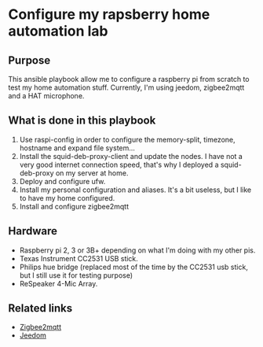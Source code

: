 # Configure my rapsberry home automation lab

## Purpose

This ansible playbook allow me to configure a raspberry pi from scratch to test my home automation stuff. Currently, I'm using jeedom, zigbee2mqtt and a HAT microphone.

## What is done in this playbook

1. Use raspi-config in order to configure the memory-split, timezone, hostname and expand file system...
2. Install the squid-deb-proxy-client and update the nodes. I have not a very good internet connection speed, that's why I deployed a squid-deb-proxy on my server at home.
3. Deploy and configure ufw.
4. Install my personal configuration and aliases. It's a bit useless, but I like to have my home configured.
5. Install and configure zigbee2mqtt

## Hardware

* Raspberry pi 2, 3 or 3B+ depending on what I'm doing with my other pis.
* Texas Instrument CC2531 USB stick.
* Philips hue bridge (replaced most of the time by the CC2531 usb stick, but I still use it for testing purpose)
* ReSpeaker 4-Mic Array.

## Related links

* [Zigbee2mqtt](https://www.zigbee2mqtt.io/)
* [Jeedom](https://www.jeedom.com/site/en/)